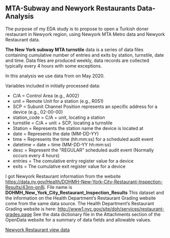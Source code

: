 ## MTA-Subway and Newyork Restaurants Data-Analysis
The purpose of my EDA study is to propose to open a Turkish doner restaurant in Newyork region, 
using Newyork MTA Metro data and Newyork Restaurant data.

**The New York subway MTA turnstile** data is a series of data files containing cumulative number of entries and exits by station, 
turnstile, date and time. Data files are produced weekly, data records are collected typically every 4 hours with some exceptions.

In this analysis we use data from on May 2020. 

Variables included in initially processed data:

* C/A = Control Area (e.g., A002)
* unit = Remote Unit for a station (e.g., R051)
* SCP = Subunit Channel Position represents an specific address for a device (e.g., 02-00-00)
* station_code = C/A + unit, locating a station
* turnstile = C/A + unit + SCP, locating a turnstile
* Station = Represents the station name the device is located at
* date = Represents the date (MM-DD-YY)
* time = Represents the time (hh:mm:ss) for a scheduled audit event
* datetime = date + time (MM-DD-YY hh:mm:ss)
* desc = Represent the "REGULAR" scheduled audit event (Normally occurs every 4 hours)
* entries = The comulative entry register value for a device
* exits = The cumulative exit register value for a device

I got Newyork Restaurant information from the website 
https://data.ny.gov/Health/DOHMH-New-York-City-Restaurant-Inspection-Results/43nn-pn8j.
File name is **DOHMH_New_York_City_Restaurant_Inspection_Results** 
This dataset and the information on the Health Department’s Restaurant Grading website come from the same data source. 
The Health Department’s Restaurant Grading website is here:
http://www1.nyc.gov/site/doh/services/restaurant-grades.page
See the data dictionary file in the Attachments section of the OpenData website for a summary of data fields and allowable values.

[Newyork Restaurant view data](https://data.ny.gov/Health/DOHMH-New-York-City-Restaurant-Inspection-Results/43nn-pn8j/data)
